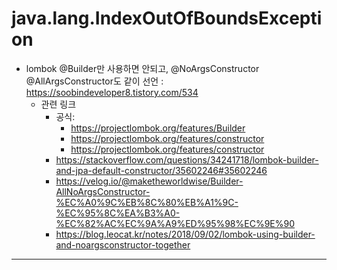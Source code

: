 # java.lang.IndexOutOfBoundsException
- lombok @Builder만 사용하면 안되고, @NoArgsConstructor @AllArgsConstructor도 같이 선언 : https://soobindeveloper8.tistory.com/534
  - 관련 링크
    - 공식:
      - https://projectlombok.org/features/Builder
      - https://projectlombok.org/features/constructor
      - https://projectlombok.org/features/constructor
    - https://stackoverflow.com/questions/34241718/lombok-builder-and-jpa-default-constructor/35602246#35602246
    - https://velog.io/@maketheworldwise/Builder-AllNoArgsConstructor-%EC%A0%9C%EB%8C%80%EB%A1%9C-%EC%95%8C%EA%B3%A0-%EC%82%AC%EC%9A%A9%ED%95%98%EC%9E%90
    - https://blog.leocat.kr/notes/2018/09/02/lombok-using-builder-and-noargsconstructor-together

---
